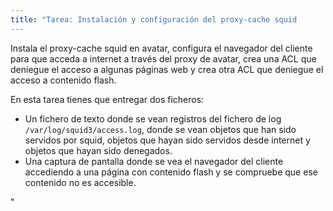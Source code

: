 ```yaml
---
title: "Tarea: Instalación y configuración del proxy-cache squid
---
```


Instala el proxy-cache squid en avatar, configura el navegador del cliente para que acceda a internet a través del proxy de avatar, crea una ACL que deniegue el acceso a algunas páginas web y crea otra ACL que deniegue el acceso a contenido flash.

En esta tarea tienes que entregar dos ficheros:

* Un fichero de texto donde se vean registros del fichero de log `/var/log/squid3/access.log`, donde se vean objetos que han sido servidos por squid, objetos que hayan sido servidos desde internet y objetos que hayan sido denegados.
* Una captura de pantalla donde se vea el navegador del cliente accediendo a una página con contenido flash y se compruebe que ese contenido no es accesible.
  
"